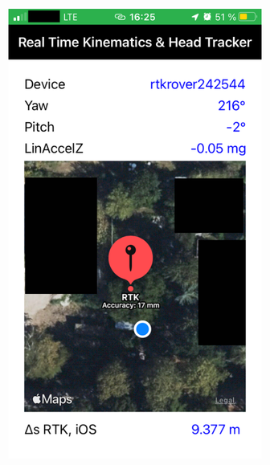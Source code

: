 
![alt-text-1](./Screenshots/rtkhtdemo.png "CoreLocation user position & realtime-kinematics rover position.")

<!--<img src="./Screenshots/rtkhtdemo.png" width="320"/> -->


